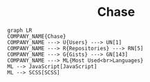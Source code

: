 <h1 align="center">Chase</h1>

```mermaid
graph LR
COMPANY_NAME{Chase}
COMPANY_NAME ---> U{Users} ---> UN[1]
COMPANY_NAME ---> R{Repositories} ---> RN[5]
COMPANY_NAME ---> G{Gists} ---> GN[143]
COMPANY_NAME ---> ML{Most Used<br>Languages}
ML --> JavaScript[JavaScript]
ML --> SCSS[SCSS]
```
